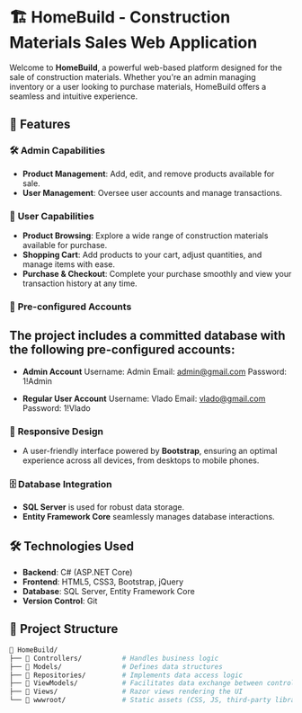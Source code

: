 # 🏗️ HomeBuild - Construction Materials Sales Web Application

Welcome to **HomeBuild**, a powerful web-based platform designed for the sale of construction materials. Whether you're an admin managing inventory or a user looking to purchase materials, HomeBuild offers a seamless and intuitive experience.

## 🚀 Features

### 🛠️ **Admin Capabilities**
- **Product Management**: Add, edit, and remove products available for sale.
- **User Management**: Oversee user accounts and manage transactions.

### 🛒 **User Capabilities**
- **Product Browsing**: Explore a wide range of construction materials available for purchase.
- **Shopping Cart**: Add products to your cart, adjust quantities, and manage items with ease.
- **Purchase & Checkout**: Complete your purchase smoothly and view your transaction history at any time.

### 🔐 **Pre-configured Accounts**
## The project includes a committed database with the following pre-configured accounts:

- **Admin Account**
Username: Admin
Email: admin@gmail.com
Password: 1!Admin

- **Regular User Account**
Username: Vlado
Email: vlado@gmail.com
Password: 1!Vlado

### 🎨 **Responsive Design**
- A user-friendly interface powered by **Bootstrap**, ensuring an optimal experience across all devices, from desktops to mobile phones.

### 🗄️ **Database Integration**
- **SQL Server** is used for robust data storage.
- **Entity Framework Core** seamlessly manages database interactions.

## 🛠️ Technologies Used

- **Backend**: C# (ASP.NET Core)
- **Frontend**: HTML5, CSS3, Bootstrap, jQuery
- **Database**: SQL Server, Entity Framework Core
- **Version Control**: Git

## 📂 Project Structure

```bash
📁 HomeBuild/
├── 📁 Controllers/          # Handles business logic
├── 📁 Models/               # Defines data structures
├── 📁 Repositories/         # Implements data access logic
├── 📁 ViewModels/           # Facilitates data exchange between controllers and views
├── 📁 Views/                # Razor views rendering the UI
└── 📁 wwwroot/              # Static assets (CSS, JS, third-party libraries)
